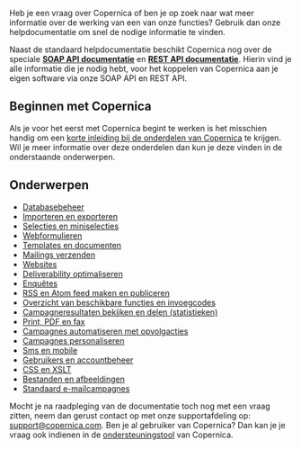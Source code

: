 Heb je een vraag over Copernica of ben je op zoek naar wat meer
informatie over de werking van een van onze functies? Gebruik dan onze
helpdocumentatie om snel de nodige informatie te vinden.

Naast de standaard helpdocumentatie beschikt Copernica nog over de
speciale [**SOAP API
documentatie**](./apireference.md "SOAP API Documentatie")
en [**REST API
documentatie**](./the-copernica-rest-api.md "REST API Documentatie").
Hierin vind je alle informatie die je nodig hebt, voor het koppelen van
Copernica aan je eigen software via onze SOAP API en REST API.

Beginnen met Copernica
----------------------

Als je voor het eerst met Copernica begint te werken is het misschien
handig om een [korte inleiding bij de onderdelen van
Copernica](./beginnen-met-copernica-een-kort-overzicht-van-de-onderdelen.md)
te krijgen. Wil je meer informatie over deze onderdelen dan kun je deze
vinden in de onderstaande onderwerpen.

Onderwerpen
-----------

-   [Databasebeheer](./databasebeheer.md)
-   [Importeren en
    exporteren](./importeren-en-exporteren.md)
-   [Selecties en
    miniselecties](./selecties-en-miniselecties.md)
-   [Webformulieren](./webformulieren.md "webformulieren maken en publiceren")
-   [Templates en
    documenten](./templates-en-documenten.md "Templates en documenten")
-   [Mailings
    verzenden](./mailings-verzenden.md)
-   [Websites](./websites.md "websites")
-   [Deliverability
    optimaliseren](./deliverability-optimaliseren.md)
-   [Enquêtes](./enquetes-maken.md)
-   [RSS en Atom feed maken en
    publiceren](./rss-en-atom-feeds-maken-en-publiceren.md)
-   [Overzicht van beschikbare functies en
    invoegcodes](./overzicht-van-beschikbare-functies-en-invoegcodes.md)
-   [Campagneresultaten bekijken en delen
    (statistieken)](./campagneresultaten-bekijken-en-delen.md)
-   [Print, PDF en
    fax](./print-pdf-en-fax.md)
-   [Campagnes automatiseren met
    opvolgacties](./campagnes-automatiseren-met-opvolgacties.md)
-   [Campagnes
    personaliseren](./campagnes-personaliseren.md)
-   [Sms en
    mobile](./sms-en-mobile.md)
-   [Gebruikers en
    accountbeheer](./gebruikers-en-accountbeheer.md)
-   [CSS en XSLT](./css-en-xslt.md)
-   [Bestanden en
    afbeeldingen](./bestanden-en-afbeeldingen.md)
-   [Standaard
    e-mailcampagnes](./standaard-email-campagnes.md)

Mocht je na raadpleging van de documentatie toch nog met een vraag
zitten, neem dan gerust contact op met onze supportafdeling op:
[support@copernica.com](mailto:support@copernica.com "support@copernica.com").
Ben je al gebruiker van Copernica? Dan kan je je vraag ook indienen in
de
[ondersteuningstool](./tickets.md "Ondersteuningstool")
van Copernica.
